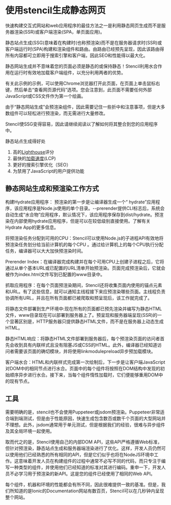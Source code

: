 # 使用stencil生成静态网页

快速构建交互式网站和web应用程序的最佳方法之一是利用静态网页生成而不是服务器渲染(SSR)或客户端渲染(SPA，单页面应用)。


静态站点生成(SSG)意味着在构建时(也称预渲染)而不是在服务器请求时(SSR)或客户端运行时(SPA)构建和渲染组件和路由。由路由已经预先呈现，因此该路由得所有内容都可立即用于搜索引擎和客户端，因此SEO和性能得以最大化。

静态网站生成并不意味着您的页面必须是静态的或保持静态！Stencil利用水合作用在运行时有效地加载客户端组件，以充分利用两者的优势。

有关此示例的示例，可以使用Chrome浏览器打开此页面，在页面上单击鼠标右键，然后单击“查看网页源代码”选项。您会注意到，此页面不需要任何外部JavaScript或CSS文件作为第一个绘画。

由于“静态网站生成”会预渲染组件，因此需要记住一些折中和注意事项，但是大多数组件可以轻松进行预渲染，而无需进行大量修改。

Stencil使SSG变得容易，因此请继续阅读以了解如何将其整合到您的应用程序中。

静态站点生成得好处

1. 高的[Lighthouse](https://developers.google.com/web/tools/lighthouse/)评分
2. 最快的[加载速度](https://web.dev/lcp/)(LCP)
3. 更好的搜索引擎优化（SEO）
4. 为禁用了JavaScript的用户提供功能

## 静态网站生成和预渲染工作方式

构建Hydrate应用程序： 预渲染的第一步是让编译器生成一个“ hydrate”应用程序，该应用程序是Node.js使用的单个目录。--prerender提供CLI标志后，系统会自动生成“水合物”应用程序，默认情况下，该应用程序保存到dist/hydrate。预渲染在内部使用hydrate应用程序，但是可以在较低级别直接使用。了解有关Hydrate App的更多信息。

将预渲染任务分配到可用的CPU：Stencil可以使用Node.js的子进程API有效地将预渲染任务划分给当前计算机的每个CPU 。通过给计算机上的每个CPU执行分配任务，编译器可以大大加快预渲染时间。

Prerender Index：在编译器完成构建并在每个可用CPU上创建子进程之后，它将通过从单个基本URL或已配置的URL清单开始预渲染。页面完成预渲染后，它就会被作为index.html文件写到已配置的www目录中。

抓取应用程序：在每个页面预渲染期间，Stencil还将收集页面内使用的锚点元素和URL。有了这些信息，就可以通知主线程接下来应预渲染哪些页面。主线程负责协调所有URL，并且在所有页面都已被爬取和预呈现后，该工作就完成了。

将静态文件部署到生产环境中:现在所有的页面都已预先渲染并编写为静态HTML文件，www目录现在可以部署到服务器上了。预呈现和服务器端呈现(SSR)的一个显著区别是，HTTP服务器只提供静态HTML文件，而不是在服务器上动态生成HTML。

静态HTML响应：将静态HTML文件部署到服务器后，每个预渲染页面的访问者首先会收到具有内联样式且没有阻塞JS或CSS的HTML。此外，编译器已经知道访问者需要该页面的确切模块，并将使用linkmodulepreload异步预加载模块。

客户端水合：HTML和内联样式完成第一次绘制后，下一步是让客户端JavaScript对DOM中的相同节点进行水合。页面中的每个组件将按照在DOM结构中发现的初始顺序异步进行水合。接下来，当每个组件惰性加载时，它们便能够重用DOM中的现有节点。

## 工具

需要明确的是，stencil也不会使用Puppeteer或jsdom预渲染。Puppeteer非常适合端到端测试，但是由于性能原因，快速生成包含数百或数千个页面的大型网站并不理想。此外，jsdom通常用于单元测试，但是根据我们的经验，很难与异步组件及其全局环境一起使用。

取而代之的是，Stencil使用自己的内部DOM API，这些API严格遵循Web标准，但针对预渲染，静态站点生成和服务器端渲染进行了优化。这样，开发人员仍然可以使用他们已经熟悉的所有相同的API，但是它们似乎也将在NodeJS环境中工作。这意味着开发人员在构建组件的过程中通常不必写不同的代码，而只专注于编写一种类型的组件，并使用他们已经知道的标准对其进行编码。重申一下，开发人员不必学习用于预渲染的新API。这是您的组件已经使用了相同的Web API。

每个组件，机器和环境的性能都会有所不同，因此很难提供一致的基准。但是，我们所知道的是Ionic的Documentation网站有数百页，Stencil可以在几秒钟内呈现整个网站。


